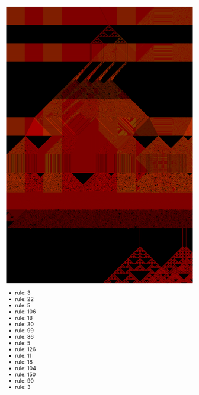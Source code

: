 ![photo](./output.png) 
 * rule: 3
* rule: 22
* rule: 5
* rule: 106
* rule: 18
* rule: 30
* rule: 99
* rule: 86
* rule: 5
* rule: 126
* rule: 11
* rule: 18
* rule: 104
* rule: 150
* rule: 90
* rule: 3
